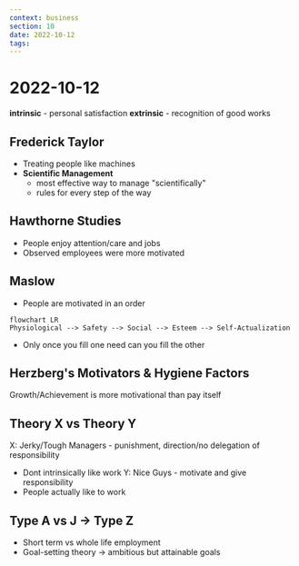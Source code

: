 ```yaml
---
context: business
section: 10
date: 2022-10-12
tags: 
---
```

# 2022-10-12

**intrinsic** - personal satisfaction
**extrinsic** - recognition of good works

## Frederick Taylor
- Treating people like machines
- **Scientific Management**
	- most effective way to manage "scientifically"
	- rules for every step of the way

## Hawthorne Studies
- People enjoy attention/care and jobs
- Observed employees were more motivated

## Maslow
- People are motivated in an order
```mermaid
flowchart LR
Physiological --> Safety --> Social --> Esteem --> Self-Actualization
```
- Only once you fill one need can you fill the other

## Herzberg's Motivators & Hygiene Factors
Growth/Achievement is more motivational than pay itself

## Theory X vs Theory Y
X: Jerky/Tough Managers - punishment, direction/no delegation of responsibility
- Dont intrinsically like work
Y: Nice Guys - motivate and give responsibility
- People actually like to work

## Type A vs J -> Type Z
- Short term vs whole life employment
- Goal-setting theory -> ambitious but attainable goals